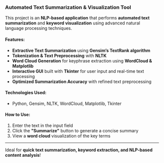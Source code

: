 ### **Automated Text Summarization & Visualization Tool** 

This project is an **NLP-based application** that performs **automated text summarization** and **keyword visualization** using advanced natural language processing techniques.  

#### **Features:**  
- **Extractive Text Summarization** using **Gensim’s TextRank algorithm**  
- **Tokenization & Text Preprocessing** with **NLTK**  
- **Word Cloud Generation** for keyphrase extraction using **WordCloud & Matplotlib**  
- **Interactive GUI** built with **Tkinter** for user input and real-time text processing  
- **Optimized Summarization Accuracy** with refined text preprocessing  

#### **Technologies Used:**  
- Python, Gensim, NLTK, WordCloud, Matplotlib, Tkinter  

#### **How to Use:**  
1. Enter the text in the input field  
2. Click the **"Summarize"** button to generate a concise summary  
3. View a **word cloud** visualization of the key terms  

---
Ideal for **quick text summarization, keyword extraction, and NLP-based content analysis**!  
